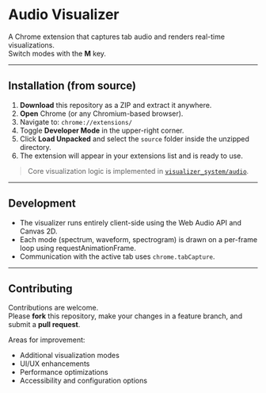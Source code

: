 # Audio Visualizer

A Chrome extension that captures tab audio and renders real-time visualizations.  
Switch modes with the **M** key.

---

## Installation (from source)

1. **Download** this repository as a ZIP and extract it anywhere.
2. **Open** Chrome (or any Chromium-based browser).
3. Navigate to: `chrome://extensions/`
4. Toggle **Developer Mode** in the upper-right corner.
5. Click **Load Unpacked** and select the `source` folder inside the unzipped directory.
6. The extension will appear in your extensions list and is ready to use.

> Core visualization logic is implemented in [`visualizer_system/audio`](source/visualizer_system/audio).

---

## Development

- The visualizer runs entirely client-side using the Web Audio API and Canvas 2D.
- Each mode (spectrum, waveform, spectrogram) is drawn on a per-frame loop using requestAnimationFrame.
- Communication with the active tab uses `chrome.tabCapture`.

---

## Contributing

Contributions are welcome.  
Please **fork** this repository, make your changes in a feature branch, and submit a **pull request**.

Areas for improvement:
- Additional visualization modes
- UI/UX enhancements
- Performance optimizations
- Accessibility and configuration options
